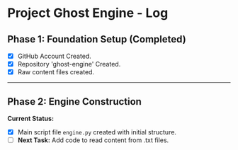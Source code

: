 # Project Ghost Engine - Log

## Phase 1: Foundation Setup (Completed)
- [x] GitHub Account Created.
- [x] Repository 'ghost-engine' Created.
- [x] Raw content files created.

---

## Phase 2: Engine Construction

**Current Status:**
- [x] Main script file `engine.py` created with initial structure.
- [ ] **Next Task:** Add code to read content from .txt files.
